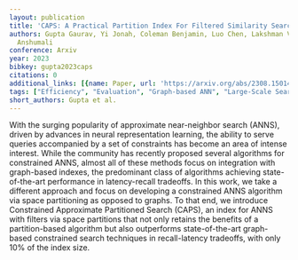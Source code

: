 ```yaml
---
layout: publication
title: 'CAPS: A Practical Partition Index For Filtered Similarity Search'
authors: Gupta Gaurav, Yi Jonah, Coleman Benjamin, Luo Chen, Lakshman Vihan, Shrivastava
  Anshumali
conference: Arxiv
year: 2023
bibkey: gupta2023caps
citations: 0
additional_links: [{name: Paper, url: 'https://arxiv.org/abs/2308.15014'}]
tags: ["Efficiency", "Evaluation", "Graph-based ANN", "Large-Scale Search", "Similarity Search", "Vector Indexing"]
short_authors: Gupta et al.
---
```

With the surging popularity of approximate near-neighbor search (ANNS),
driven by advances in neural representation learning, the ability to serve
queries accompanied by a set of constraints has become an area of intense
interest. While the community has recently proposed several algorithms for
constrained ANNS, almost all of these methods focus on integration with
graph-based indexes, the predominant class of algorithms achieving
state-of-the-art performance in latency-recall tradeoffs. In this work, we take
a different approach and focus on developing a constrained ANNS algorithm via
space partitioning as opposed to graphs. To that end, we introduce Constrained
Approximate Partitioned Search (CAPS), an index for ANNS with filters via space
partitions that not only retains the benefits of a partition-based algorithm
but also outperforms state-of-the-art graph-based constrained search techniques
in recall-latency tradeoffs, with only 10% of the index size.